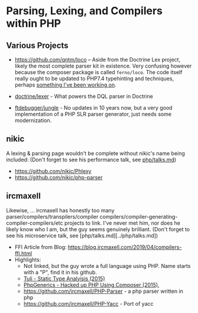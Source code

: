 # Parsing, Lexing, and Compilers within PHP

## Various Projects

- https://github.com/qntm/loco – Aside from the Doctrine Lex project, likely the most complete parser kit in existence.   Very confusing however because the composer package is called `ferno/loco`.  The code itself really ought to be updated to PHP7.4 typehinting and techniques, perhaps [something I've been working on](git@github.com:abcarroll/loco.git).

- [doctrine/lexer](https://github.com/doctrine/lexer) - What powers the DQL parser in Doctrine
- [ftdebugger/jungle](https://github.com/ftdebugger/jungle) - No updates in 10 years now, but a very good implementation of a PHP SLR parser generator, just needs some modernization.


## nikic

A lexing & parsing page wouldn't be complete without nikic's name being included:
(Don't forget to see his performance talk, see [php/talks.md](../php/talks.md))

  - https://github.com/nikic/Phlexy
  - https://github.com/nikic/php-parser

## ircmaxell

Likewise, ... ircmaxell has honestly too many parser/compilers/transpilers/compiler compilers/compiler-generating-compiler-compilers/etc projects to link.  I've never met him, nor does he likely know who I am, but the guy seems genuinely brilliant. (Don't forget to see his microservice talk, see [php/talks.md][../php/talks.md])

- FFI Article from Blog: https://blog.ircmaxell.com/2019/04/compilers-ffi.html
- Highlights:
  - Not linked, but the guy wrote a full language using PHP.  Name starts with a "P", find it in his github.
  - [Tuli - Static Type Analyisis (2015)](https://github.com/ircmaxell/Tuli)
  - [PhpGenerics - Hacked up PHP<Generics> Using Composer (2015)](https://github.com/ircmaxell/PhpGenerics), 
  - https://github.com/ircmaxell/PHP-Parser - a php parser written in php
  - https://github.com/ircmaxell/PHP-Yacc - Port of yacc
